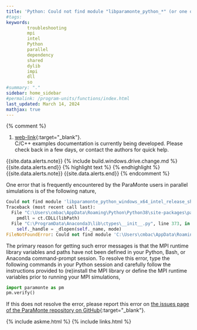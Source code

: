```yaml
---
title: 'Python: Could not find module "libparamonte_python_*" (or one of its dependencies)'
#tags: 
keywords: 
        troubleshooting
        mpi
        intel
        Python
        parallel
        dependency
        shared
        dylib
        impi
        dll
        so
#summary: "."
sidebar: home_sidebar
#permalink: /program-units/functions/index.html
last_updated: March 14, 2024
mathjax: true
---
```


{% comment %}
1. [web-link](){:target="_blank"}.  
C/C++ examples documentation is currently being developed. Please check back in a few days, or contact the authors for quick help.  
<div id="toc"></div>  
{{site.data.alerts.note}}
{% include build.windows.drive.change.md %}
{{site.data.alerts.end}}
{% highlight text %}
{% endhighlight %}
<b><code></code></b>
{{site.data.alerts.note}}
{{site.data.alerts.end}}
{% endcomment %}


One error that is frequently encountered by the ParaMonte users in parallel simulations is of the following nature,  
```python  
Could not find module 'libparamonte_python_windows_x64_intel_release_shared_heap_impi.dll' (or one of its dependencies). Try using the full path with constructor syntax.
Traceback (most recent call last):
  File "C:\Users\cmbac\AppData\Roaming\Python\Python38\site-packages\paramonte\_ParaMonteSampler.py", line 612, in _runSampler
    pmdll = ct.CDLL(libPath)
  File "C:\ProgramData\Anaconda3\lib\ctypes\__init__.py", line 373, in _init_
    self._handle = _dlopen(self._name, mode)
FileNotFoundError: Could not find module 'C:\Users\cmbac\AppData\Roaming\Python\Python38\site-packages\paramonte\libparamonte_python_windows_x64_intel_release_shared_heap_impi.dll' (or one of its dependencies). Try using the full path with constructor syntax.
```  

The primary reason for getting such error messages is that the MPI runtime library variables and paths have not been defined in your Python, Bash, or Anaconda command-prompt session. To resolve this error, type the following commands in your Python session and carefully follow the instructions provided to (re)install the MPI library or define the MPI runtime variables prior to running your MPI simulations,  
```python  
import paramonte as pm
pm.verify()
```  

If this does not resolve the error, please report this error on [the issues page of the ParaMonte repository on GitHub]({{site.issues}}){:target="_blank"}.  

{% include askme.html %}
{% include links.html %}
